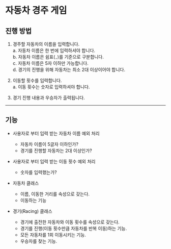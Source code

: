 # 자동차 경주 게임

## 진행 방법
1. 경주할 자동차의 이름을 입력합니다.  
   a. 자동차 이름은 한 번에 입력하셔야 합니다.  
   b. 자동차 이름은 쉼표(`,`)를 기준으로 구분합니다.  
   c. 자동차 이름은 5자 이하만 가능합니다.  
   d. 경기의 진행을 위해 자동차는 최소 2대 이상이어야 합니다.  
   

2. 이동할 횟수를 입력합니다.  
   a. 이동 횟수는 숫자로 입력하셔야 합니다.  
   

3. 경기 진행 내용과 우승자가 출력됩니다.
---
## 기능
* 사용자로 부터 입력 받는 자동차 이름 예외 처리
  * 자동차 이름이 5글자 이하인가?
  * 경기를 진행할 자동차는 2대 이상인가?
    

* 사용자로 부터 입력 받는 이동 횟수 예외 처리
  * 숫자를 입력했는가?  
    
    
* 자동차 클래스
  * 이름, 이동한 거리를 속성으로 갖는다.
  * 이동하는 기능
    

* 경기(Racing) 클래스
  * 경기에 출전한 자동차와 이동 횟수를 속성으로 갖는다.
  * 경기를 진행(이동 횟수만큼 자동차를 반복 이동)하는 기능.
  * 모든 자동차를 1회 이동시키는 기능.
  * 우승자를 찾는 기능.
